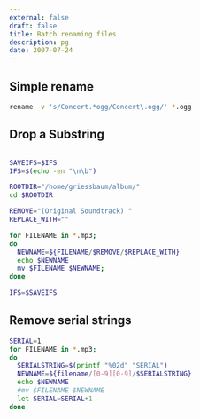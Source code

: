 ```yaml
---
external: false
draft: false
title: Batch renaming files
description: pg
date: 2007-07-24
--- 
```


## Simple rename
```bash
rename -v 's/Concert.*ogg/Concert\.ogg/' *.ogg
```


## Drop a Substring
```bash

SAVEIFS=$IFS
IFS=$(echo -en "\n\b")

ROOTDIR="/home/griessbaum/album/"
cd $ROOTDIR

REMOVE="(Original Soundtrack) "
REPLACE_WITH=""

for FILENAME in *.mp3; 
do
  NEWNAME=${FILENAME/$REMOVE/$REPLACE_WITH}
  echo $NEWNAME
  mv $FILENAME $NEWNAME; 
done

IFS=$SAVEIFS
```


## Remove serial strings

```bash
SERIAL=1
for FILENAME in *.mp3; 
do
  SERIALSTRING=$(printf "%02d" "SERIAL") 
  NEWNAME=${filename/[0-9][0-9]/$SERIALSTRING}
  echo $NEWNAME
  #mv $FILENAME $NEWNAME
  let SERIAL=SERIAL+1
done
```
